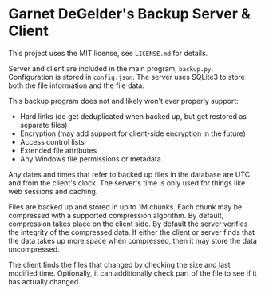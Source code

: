 Garnet DeGelder's Backup Server & Client
========================================

This project uses the MIT license, see `LICENSE.md` for details.

Server and client are included in the main program, `backup.py`.
Configuration is stored in `config.json`.
The server uses SQLite3 to store both the file information and the file data.

This backup program does not and likely won't ever properly support:
 - Hard links (do get deduplicated when backed up, but get restored as separate files)
 - Encryption (may add support for client-side encryption in the future)
 - Access control lists
 - Extended file attributes
 - Any Windows file permissions or metadata

Any dates and times that refer to backed up files in the database are UTC and from the client's clock.
The server's time is only used for things like web sessions and caching.

Files are backed up and stored in up to 1M chunks.
Each chunk may be compressed with a supported compression algorithm.
By default, compression takes place on the client side.
By default the server verifies the integrity of the compressed data.
If either the client or server finds that the data takes up more space when compressed, then it may store the data uncompressed.

The client finds the files that changed by checking the size and last modified time.
Optionally, it can additionally check part of the file to see if it has actually changed.


